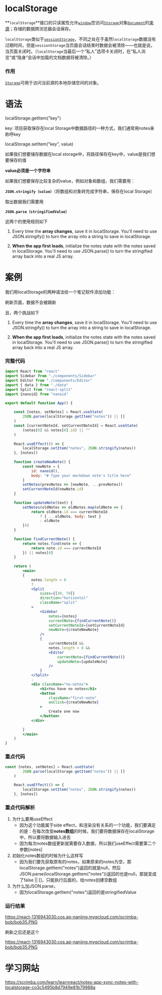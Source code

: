 # localStorage

**`localStorage`**接口的只读属性允许[`window`](https://developer.mozilla.org/en-US/docs/Web/API/Window)您访问[`Storage`](https://developer.mozilla.org/en-US/docs/Web/API/Storage)对象[`Document`](https://developer.mozilla.org/en-US/docs/Web/API/Document)的[来源](https://developer.mozilla.org/en-US/docs/Glossary/Origin)；存储的数据跨浏览器会话保存。

`localStorage`类似于[`sessionStorage`](https://developer.mozilla.org/en-US/docs/Web/API/Window/sessionStorage)，不同之处在于虽然`localStorage`数据没有过期时间，但是`sessionStorage`当页面会话结束时数据会被清除——也就是说，当页面关闭时。（`localStorage`当最后一个“私人”选项卡关闭时，在“私人浏览”或“隐身”会话中加载的文档数据将被清除。）

### 作用

[`Storage`](https://developer.mozilla.org/en-US/docs/Web/API/Storage)可用于访问当前源的本地存储空间的对象。

# 语法

localStorage.getItem("key")   

key: 项目获取保存在local Storage中数据路径的一种方式，我们通常用notes来称呼key

localStorage.setItem("key", value)

如果我们想要储存数据在local storage中，将路径保存在key中，value是我们想要保存的值

**value必须是一个字符串**

如果我们想要保存比较复杂的value，例如对象和数组，我们需要用：

**`JSON.stringify（value）`**（将数组和对象转完成字符串，保存在local Storage）

取出数据我们需要用

**`JSON.parse（stringifiedValue）`**

这两个的使用规则如下

1. Every time the **array changes**, save it  in localStorage. You'll need to use JSON.stringify()  to turn the array into a string to save in localStorage.

2. **When the app first loads**, initialize the notes state  with the notes saved in localStorage. You'll need to  use JSON.parse() to turn the stringified array back into a real JS array.

# 案例

我们用localStorage的两种语法给一个笔记软件添加功能：

刷新页面，数据不会被跟新

且，两个挑战如下

1. Every time the **array changes**, save it  in localStorage. You'll need to use JSON.stringify()  to turn the array into a string to save in localStorage.

2. **When the app first loads**, initialize the notes state  with the notes saved in localStorage. You'll need to  use JSON.parse() to turn the stringified array back into a real JS array.

### 完整代码

~~~jsx
import React from "react"
import Sidebar from "./components/Sidebar"
import Editor from "./components/Editor"
import { data } from "./data"
import Split from "react-split"
import {nanoid} from "nanoid"

export default function App() {
    
    const [notes, setNotes] = React.useState(
        JSON.parse(localStorage.getItem("notes")) || []
    )
    const [currentNoteId, setCurrentNoteId] = React.useState(
        (notes[0] && notes[0].id) || ""
    )
    
    React.useEffect(() => {
        localStorage.setItem("notes", JSON.stringify(notes))
    }, [notes])
    
    function createNewNote() {
        const newNote = {
            id: nanoid(),
            body: "# Type your markdown note's title here"
        }
        setNotes(prevNotes => [newNote, ...prevNotes])
        setCurrentNoteId(newNote.id)
    }
    
    function updateNote(text) {
        setNotes(oldNotes => oldNotes.map(oldNote => {
            return oldNote.id === currentNoteId
                ? { ...oldNote, body: text }
                : oldNote
        }))
    }
    
    function findCurrentNote() {
        return notes.find(note => {
            return note.id === currentNoteId
        }) || notes[0]
    }
    
    return (
        <main>
        {
            notes.length > 0 
            ?
            <Split 
                sizes={[30, 70]} 
                direction="horizontal" 
                className="split"
            >
                <Sidebar
                    notes={notes}
                    currentNote={findCurrentNote()}
                    setCurrentNoteId={setCurrentNoteId}
                    newNote={createNewNote}
                />
                {
                    currentNoteId && 
                    notes.length > 0 &&
                    <Editor 
                        currentNote={findCurrentNote()} 
                        updateNote={updateNote} 
                    />
                }
            </Split>
            :
            <div className="no-notes">
                <h1>You have no notes</h1>
                <button 
                    className="first-note" 
                    onClick={createNewNote}
                >
                    Create one now
                </button>
            </div>
            
        }
        </main>
    )
}

~~~

### 重点代码

~~~jsx
const [notes, setNotes] = React.useState(
        JSON.parse(localStorage.getItem("notes")) || []
    )

    React.useEffect(() => {
        localStorage.setItem("notes", JSON.stringify(notes))
    }, [notes])
~~~

### 重点代码解析

1. 为什么要用useEffect
   - 因为这个功能属于side effect，和渲染没有关系的一个功能，我们要满足的是：在每次改变**notes数组**的时候，我们要将数据保存在localStorage中，所以要将数据输入进去
   - 因为每次notes数组更新就需要存入数据，所以我们useEffect需要第二个参数[notes]
2. 初始化notes数组的时候为什么这样写
   - 因为我们要先获取原有的notes，如果原来的notes为空，那localStorage.getItem("notes")返回的就是null，然后 JSON.parse(localStorage.getItem("notes"))返回的也是null，那就变成了false || []，只能执行后面的，给notes创建空数组
3. 为什么加JSON.parse，
   - 因为localStorage.getItem("notes")返回的是stringifiedValue

### 运行结果

https://react-1316943030.cos.ap-nanjing.myqcloud.com/scrimba-bob/bob35.PNG

刷新之后还是这个

https://react-1316943030.cos.ap-nanjing.myqcloud.com/scrimba-bob/bob35.PNG

# 学习网站

https://scrimba.com/learn/learnreact/notes-app-sync-notes-with-localstorage-co3c5495b8d7949e81b79988a